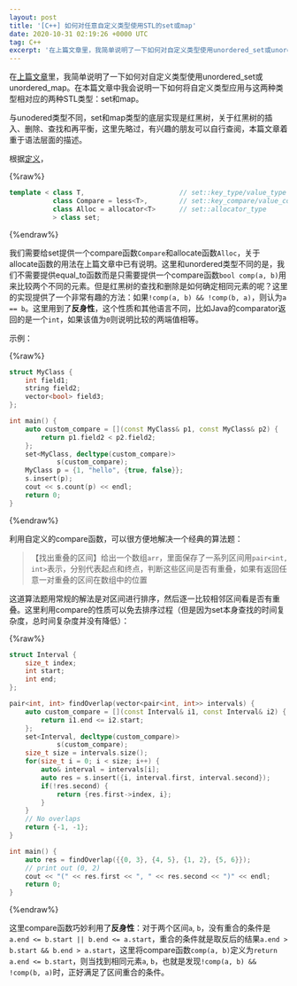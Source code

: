 ```yaml
---
layout: post
title: '[C++] 如何对任意自定义类型使用STL的set或map'
date: 2020-10-31 02:19:26 +0000 UTC
tag: C++
excerpt: '在上篇文章里，我简单说明了一下如何对自定义类型使用unordered_set或unordered_map。在本篇文章中我会说明一下如何将自定义类型应用与这两种类型相对应的两种STL类型：set和map。与unodered类型不同，set和map类型的底层实现是红黑树，关于红黑树的插入、删除、查...'
---
```

在[上篇文章](https://www.yuque.com/liamchang/un5av9/en8yai)里，我简单说明了一下如何对自定义类型使用unordered_set或unordered_map。在本篇文章中我会说明一下如何将自定义类型应用与这两种类型相对应的两种STL类型：set和map。


与unodered类型不同，set和map类型的底层实现是红黑树，关于红黑树的插入、删除、查找和再平衡，这里先略过，有兴趣的朋友可以自行查阅，本篇文章着重于语法层面的描述。


根据[定义](http://www.cplusplus.com/reference/set/set/)，


{%raw%}
```cpp
template < class T,                        // set::key_type/value_type
           class Compare = less<T>,        // set::key_compare/value_compare
           class Alloc = allocator<T>      // set::allocator_type
           > class set;
```
{%endraw%}



我们需要给set提供一个compare函数`Compare`和allocate函数`Alloc`，关于allocate函数的用法在上篇文章中已有说明。这里和unordered类型不同的是，我们不需要提供equal_to函数而是只需要提供一个compare函数`bool comp(a, b)`用来比较两个不同的元素。但是红黑树的查找和删除是如何确定相同元素的呢？这里的实现提供了一个非常有趣的方法：如果`!comp(a, b) && !comp(b, a)`，则认为`a == b`。这里用到了**反身性**，这个性质和其他语言不同，比如Java的comparator返回的是一个`int`，如果该值为`0`则说明比较的两端值相等。


示例：


{%raw%}
```cpp
struct MyClass {
    int field1;
    string field2;
    vector<bool> field3;
};

int main() {
    auto custom_compare = [](const MyClass& p1, const MyClass& p2) {
        return p1.field2 < p2.field2;
    };
    set<MyClass, decltype(custom_compare)>
            s(custom_compare);
    MyClass p = {1, "hello", {true, false}};
    s.insert(p);
    cout << s.count(p) << endl;
    return 0;
}
```
{%endraw%}



利用自定义的compare函数，可以很方便地解决一个经典的算法题：


> 【找出重叠的区间】给出一个数组`arr`，里面保存了一系列区间用`pair<int, int>`表示，分别代表起点和终点，判断这些区间是否有重叠，如果有返回任意一对重叠的区间在数组中的位置



这道算法题用常规的解法是对区间进行排序，然后逐一比较相邻区间看是否有重叠。这里利用compare的性质可以免去排序过程（但是因为set本身查找的时间复杂度，总时间复杂度并没有降低）：


{%raw%}
```cpp
struct Interval {
    size_t index;
    int start;
    int end;
};

pair<int, int> findOverlap(vector<pair<int, int>> intervals) {
    auto custom_compare = [](const Interval& i1, const Interval& i2) {
        return i1.end <= i2.start;
    };
    set<Interval, decltype(custom_compare)>
            s(custom_compare);
    size_t size = intervals.size();
    for(size_t i = 0; i < size; i++) {
        auto& interval = intervals[i];
        auto res = s.insert({i, interval.first, interval.second});
        if(!res.second) {
            return {res.first->index, i};
        }
    }
    // No overlaps
    return {-1, -1};
}

int main() {
    auto res = findOverlap({{0, 3}, {4, 5}, {1, 2}, {5, 6}});
    // print out (0, 2)
    cout << "(" << res.first << ", " << res.second << ")" << endl;
    return 0;
}
```
{%endraw%}



这里compare函数巧妙利用了**反身性**：对于两个区间`a`, `b`，没有重合的条件是`a.end <= b.start || b.end <= a.start`，重合的条件就是取反后的结果`a.end > b.start && b.end > a.start`，这里将compare函数`comp(a, b)`定义为`return a.end <= b.start`，则当找到相同元素`a`, `b`，也就是发现`!comp(a, b) && !comp(b, a)`时，正好满足了区间重合的条件。
